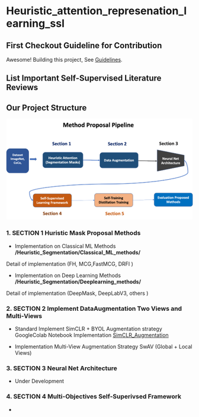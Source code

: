# Heuristic_attention_represenation_learning_ssl


## First Checkout Guideline for Contribution

Awesome! Building this project, See [ Guidelines](contribution_guideline.md).

## List Important Self-Supervised Literature Reviews

## Our Project Structure 

![](images/Method_proposal_Pipeline.png)

### 1. **SECTION 1  Huristic Mask Proposal Methods** 

+ Implementation on Classical ML Methods **/Heuristic_Segmentation/Classical_ML_methods/**

Detail of implementation (FH, MCG,FastMCG, DRFI ) 

+ Implementation on Deep Learning Methods **/Heuristic_Segmentation/Deeplearning_methods/**

Detail of implementation (DeepMask, DeepLabV3, others ) 

### 2. **SECTION 2  Implement DataAugmentation Two Views and Multi-Views** 

+ Standard Implement SimCLR + BYOL Augmentation strategy
GoogleColab Notebook Implementation [SimCLR_Augmentation](https://colab.research.google.com/drive/1Xsh3O8NYxUcUcBy3avJbqrWcpcg-6uid?authuser=2)

+ Implementation Multi-View Augmentation Strategy SwAV (Global + Local Views)

### 3. **SECTION 3 Neural Net Architecture**
+ Under Development


### 4. **SECTION 4 Multi-Objectives Self-Superivsed Framework**
+ 
